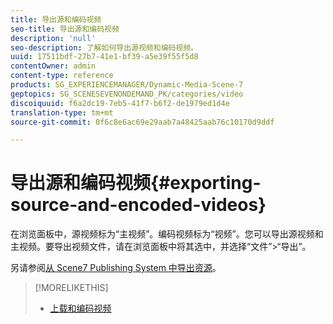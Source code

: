 ```yaml
---
title: 导出源和编码视频
seo-title: 导出源和编码视频
description: 'null'
seo-description: 了解如何导出源视频和编码视频。
uuid: 17511bdf-27b7-41e1-bf39-a5e39f55f5d8
contentOwner: admin
content-type: reference
products: SG_EXPERIENCEMANAGER/Dynamic-Media-Scene-7
geptopics: SG_SCENESEVENONDEMAND_PK/categories/video
discoiquuid: f6a2dc19-7eb5-41f7-b6f2-de1979ed1d4e
translation-type: tm+mt
source-git-commit: 0f6c8e6ac69e29aab7a48425aab76c10170d9ddf

---
```



# 导出源和编码视频{#exporting-source-and-encoded-videos}

在浏览面板中，源视频标为“主视频”。编码视频标为“视频”。您可以导出源视频和主视频。要导出视频文件，请在浏览面板中将其选中，并选择“文件”>“导出”。

另请参阅[从 Scene7 Publishing System 中导出资源](exporting-assets-scene7-publishing-system.md#exporting_assets_from_scene7_publishing_system)。

>[!MORELIKETHIS]
>
>* [上载和编码视频](uploading-encoding-videos.md#uploading_and_encoding_videos)

